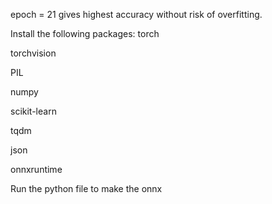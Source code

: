 epoch = 21 gives highest accuracy without risk of overfitting.

Install the following packages:
torch 

torchvision

PIL

numpy

scikit-learn

tqdm

json

onnxruntime

Run the python file to make the onnx

